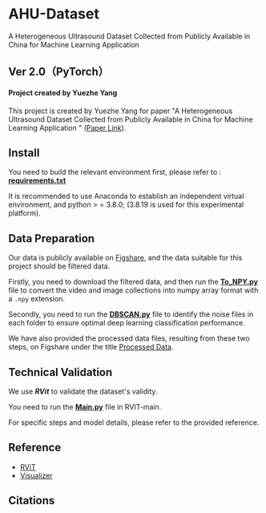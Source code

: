 # AHU-Dataset
A Heterogeneous Ultrasound Dataset Collected from Publicly Available in China for Machine Learning Application

## Ver 2.0（PyTorch）

#### Project created by Yuezhe Yang

This project is created by Yuezhe Yang for paper "A Heterogeneous Ultrasound Dataset Collected from Publicly Available in China for Machine Learning Application
" ([Paper Link]()). 


## Install 

You need to build the relevant environment first, please refer to : [**requirements.txt**](requirements.txt)

It is recommended to use Anaconda to establish an independent virtual environment, and python > = 3.8.0; (3.8.19 is used for this experimental platform).


## Data Preparation

Our data is publicly available on [Figshare](), and the data suitable for this project should be filtered data. 

Firstly, you need to download the filtered data, and then run the [**To_NPY.py**](To_NPY.py) file to convert the video and image collections into numpy array format with a `.npy` extension. 

Secondly, you need to run the [**DBSCAN.py**](DBSCAN.py) file to identify the noise files in each folder to ensure optimal deep learning classification performance. 

We have also provided the processed data files, resulting from these two steps, on Figshare under the title [Processed Data]().
## Technical Validation
We use ***RVit*** to validate the dataset's validity. 

You need to run the [**Main.py**](RVIT-main/main.py) file in RVIT-main. 

For specific steps and model details, please refer to the provided reference.
## Reference
* [RViT](https://github.com/Jiewen-Yang/RViT/)
* [Visualizer](https://github.com/luo3300612/Visualizer)

## Citations
